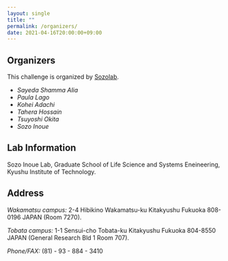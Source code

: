 ```yaml
---
layout: single
title: ""
permalink: /organizers/
date: 2021-04-16T20:00:00+09:00
---
```


## Organizers
This challenge is organized by [Sozolab](https://sozolab.jp/).
- *Sayeda Shamma Alia*
- *Paula Lago*
- *Kohei Adachi*
- *Tahera Hossain*
- *Tsuyoshi Okita*
- *Sozo Inoue*

## Lab Information
Sozo Inoue Lab, Graduate School of Life Science and Systems Eneineering, Kyushu Institute of Technology.

## Address
*Wakamatsu campus:* 2-4 Hibikino Wakamatsu-ku Kitakyushu Fukuoka 808-0196 JAPAN (Room 7270).

*Tobata campus:* 1-1 Sensui-cho Tobata-ku Kitakyushu Fukuoka 804-8550 JAPAN (General Research Bld 1 Room 707).

*Phone/FAX:* (81) - 93 - 884 - 3410

